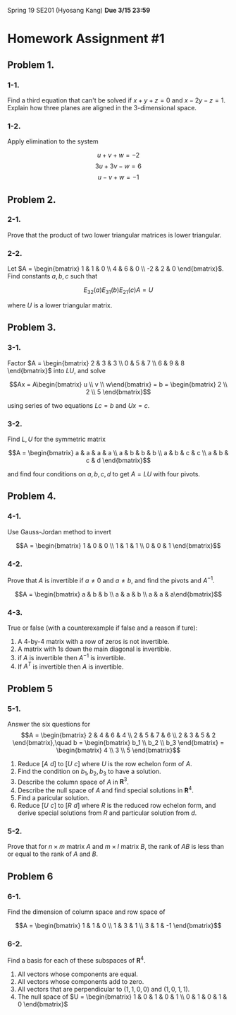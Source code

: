 Spring 19 SE201 (Hyosang Kang)
**Due 3/15 23:59**

# Homework Assignment #1

## Problem 1.

### 1-1.

Find a third equation that can't be solved if $x + y + z = 0$ and $x - 2y - z = 1$. Explain how three planes are aligned in the $3$-dimensional space.

### 1-2.

Apply elimination to the system

$$u + v + w = -2$$
$$3u + 3v - w = 6$$
$$u - v + w = -1$$

## Problem 2.

### 2-1.

Prove that the product of two lower triangular matrices is lower triangular.

### 2-2.

Let $A = \begin{bmatrix} 1 & 1 & 0 \\ 4 & 6 & 0 \\ -2 & 2 & 0 \end{bmatrix}$. Find constants $a,b,c$ such that

$$E_{32}(a)E_{31}(b)E_{21}(c)A = U$$

where $U$ is a lower triangular matrix.

## Problem 3.

### 3-1.

Factor $A = \begin{bmatrix} 2 & 3 & 3 \\ 0 & 5 & 7 \\ 6 & 9 & 8 \end{bmatrix}$ into $LU$, and solve

$$Ax = A\begin{bmatrix} u \\ v \\ w\end{bmatrix} = b = \begin{bmatrix} 2 \\ 2 \\ 5 \end{bmatrix}$$

using series of two equations $Lc = b$ and $Ux = c$.

### 3-2.

Find $L,U$ for the symmetric matrix

$$A = \begin{bmatrix} a & a & a & a \\ a & b & b & b \\ a & b & c & c \\ a & b & c & d \end{bmatrix}$$

and find four conditions on $a,b,c,d$ to get $A = LU$ with four pivots.

## Problem 4.

### 4-1.

Use Gauss-Jordan method to invert

$$A = \begin{bmatrix} 1 & 0 & 0 \\ 1 & 1 & 1 \\ 0 & 0 & 1 \end{bmatrix}$$

### 4-2.

Prove that $A$ is invertible if $a\neq0$ and $a\neq b$, and find the pivots and $A^{-1}$.

$$A = \begin{bmatrix} a & b & b \\ a & a & b \\ a & a & a\end{bmatrix}$$

### 4-3.

True or false (with a counterexample if false and a reason if ture):

1. A $4$-by-$4$ matrix with a row of zeros is not invertible.
2. A matrix with $1$s down the main diagonal is invertible.
3. if $A$ is invertible then $A^{-1}$ is invertible.
4. If $A^T$ is invertible then $A$ is invertible.

## Problem 5

### 5-1.

Answer the six questions for
$$A = \begin{bmatrix} 2 & 4 & 6 & 4 \\ 2 & 5 & 7 & 6 \\ 2 & 3 & 5 & 2 \end{bmatrix},\quad b = \begin{bmatrix} b_1 \\ b_2 \\ b_3 \end{bmatrix} = \begin{bmatrix} 4 \\ 3 \\ 5 \end{bmatrix}$$

1. Reduce $[A\,\,d]$ to $[U\,\,c]$ where $U$ is the row echelon form of $A$.
2. Find the condition on $b_1,b_2,b_3$ to have a solution.
3. Describe the column space of $A$ in $\mathbf R^3$.
4. Describe the null space of $A$ and find special solutions in $\mathbf R^4$.
5. Find a paricular solution.
6. Reduce $[U\,\,c]$ to $[R\,\,d]$ where $R$ is the reduced row echelon form, and derive special solutions from $R$ and particular solution from $d$.

### 5-2.

Prove that for $n\times m$ matrix $A$ and $m\times l$ matrix $B$, the rank of $AB$ is less than or equal to the rank of $A$ and $B$.

## Problem 6

### 6-1.

Find the dimension of column space and row space of

$$A = \begin{bmatrix} 1 & 1 & 0 \\ 1 & 3 & 1 \\ 3 & 1 & -1 \end{bmatrix}$$

### 6-2.

Find a basis for each of these subspaces of $\mathbf R^4$.

1. All vectors whose components are equal.
2. All vectors whose components add to zero.
3. All vectors that are perpendicular to $(1,1,0,0)$ and $(1,0,1,1)$.
4. The null space of $U = \begin{bmatrix} 1 & 0 & 1 & 0 & 1 \\ 0 & 1 & 0 & 1 & 0 \end{bmatrix}$ 